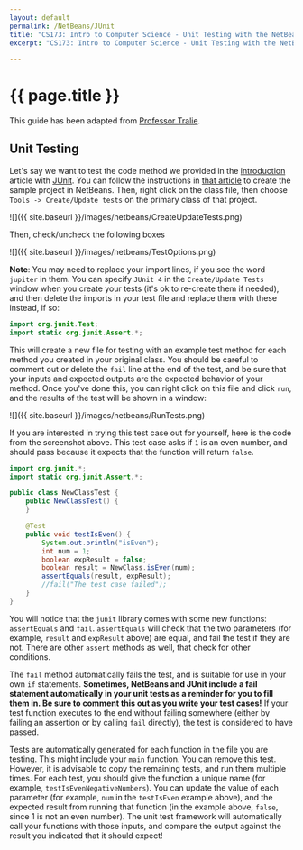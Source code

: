 ```yaml
---
layout: default
permalink: /NetBeans/JUnit
title: "CS173: Intro to Computer Science - Unit Testing with the NetBeans Software Environment"
excerpt: "CS173: Intro to Computer Science - Unit Testing with the NetBeans Software Environment"
    
---
```

# {{ page.title }}

This guide has been adapted from [Professor Tralie](https://www.ursinus.edu/live/profiles/4502-christopher-tralie).

## Unit Testing

Let's say we want to test the code method we provided in the [introduction](../NetBeans) article with [JUnit](https://netbeans.org/kb/docs/java/junit-intro.html).   You can follow the instructions in [that article](../NetBeans) to create the sample project in NetBeans.  Then, right click on the class file, then choose `Tools -> Create/Update tests` on the primary class of that project.

![]({{ site.baseurl }}/images/netbeans/CreateUpdateTests.png)

Then, check/uncheck the following boxes

![]({{ site.baseurl }}/images/netbeans/TestOptions.png)

**Note**: You may need to replace your import lines, if you see the word `jupiter` in them.  You can specify `JUnit 4` in the `Create/Update Tests` window when you create your tests (it's ok to re-create them if needed), and then delete the imports in your test file and replace them with these instead, if so:

```java
import org.junit.Test;
import static org.junit.Assert.*;
```

This will create a new file for testing with an example test method for each method you created in your original class. You should be careful to comment out or delete the `fail` line at the end of the test, and be sure that your inputs and expected outputs are the expected behavior of your method. Once you've done this, you can right click on this file and click `run`, and the results of the test will be shown in a window:

![]({{ site.baseurl }}/images/netbeans/RunTests.png)

If you are interested in trying this test case out for yourself, here is the code from the screenshot above.  This test case asks if `1` is an even number, and should pass because it expects that the function will return  `false`.

```java
import org.junit.*;
import static org.junit.Assert.*;

public class NewClassTest {
	public NewClassTest() {
	}

	@Test
	public void testIsEven() {
		System.out.println("isEven");
		int num = 1;
		boolean expResult = false;
		boolean result = NewClass.isEven(num);
		assertEquals(result, expResult);
		//fail("The test case failed");
	}
}
```

You will notice that the `junit` library comes with some new functions: `assertEquals` and `fail`.  `assertEquals` will check that the two parameters (for example, `result` and `expResult` above) are equal, and fail the test if they are not.  There are other `assert` methods as well, that check for other conditions.  

The `fail` method automatically fails the test, and is suitable for use in your own `if` statements.  **Sometimes, NetBeans and JUnit include a fail statement automatically in your unit tests as a reminder for you to fill them in.  Be sure to comment this out as you write your test cases!**  If your test function executes to the end without failing somewhere (either by failing an assertion or by calling `fail` directly), the test is considered to have passed.

Tests are automatically generated for each function in the file you are testing.  This might include your `main` function.  You can remove this test.  However, it is advisable to copy the remaining tests, and run them multiple times.  For each test, you should give the function a unique name (for example, `testIsEvenNegativeNumbers`).  You can update the value of each parameter (for example, `num` in the `testIsEven` example above), and the expected result from running that function (in the example above, `false`, since 1 is not an even number).  The unit test framework will automatically call your functions with those inputs, and compare the output against the result you indicated that it should expect!
